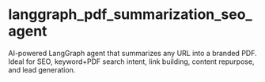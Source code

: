 # langgraph_pdf_summarization_seo_agent
AI-powered LangGraph agent that summarizes any URL into a branded PDF. Ideal for SEO, keyword+PDF search intent, link building, content repurpose, and lead generation.
